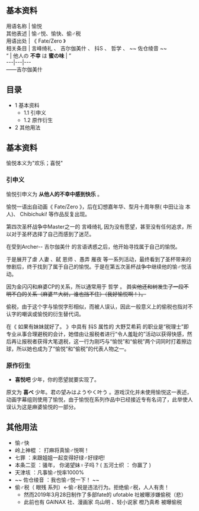 **基本资料**  
---  
用语名称  |  愉悦   
其他表述  |  愉♂悦、愉快、偷♂税   
用语出处  |  《  Fate/Zero  》   
相关条目  |  言峰绮礼  、  吉尔伽美什  、  抖S  、  哲学  、 ~~ 佐仓绫音  ~~  
“  |  他人の **不幸** は **蜜の味** |  ”   
---|---|---  
——吉尔伽美什  
  
##  目录

  * 1  基本资料 
    * 1.1  引申义 
    * 1.2  原作衍生 
  * 2  其他用法 

##  基本资料

愉悦本义为"欢乐；喜悦"

###  引申义

愉悦引申义为 **从他人的不幸中感到快乐** 。

愉悦一语出自动画《  Fate/Zero  》，后在幻想嘉年华、型月十周年祭(  中田让治  本人)、  Chibichuki!  等作品反复出现。

第四次圣杯战争中Master之一的  言峰绮礼  因为没有愿望，甚至没有任何追求，所以对于圣杯选择了自己而感到了迷茫。

在受到Archer--  吉尔伽美什  的言语诱惑之后，他开始寻找属于自己的愉悦。

于是展开了虐  人妻  、弑  恩师  、愚弄  雁夜
等一系列活动，最终看到了圣杯带来的惨剧后，终于找到了属于自己的愉悦。于是在第五次圣杯战争中继续他的愉♂悦活动。

因为金闪闪和麻婆CP的关系，所以通常用于  哲学  。 ~~其实他还和树发生了一段不明不白的关系（麻婆艹大树，谁也挡不住）（我好愉悦啊！）。~~

偷税，由于这个字与愉悦字形相似，而被人误认，因此一般意义上的偷税也指对不认字的嘲讽或愉悦的衍生替代词。

在《  如果有妹妹就好了。  》中具有  抖S  属性的  大野艾希莉
的职业是“税理士”即专业从事合理避税的会计，她借由让报税者进行“令人羞耻的”活动以获得快感，然后再让报税者获得大笔退税，这一行为刚巧与“愉悦”和“偷税”两个词同时打着擦边球，所以她也成为了“愉悦”和“偷税”的代表人物之一。

###  原作衍生

  * **喜悦吧** 少年，你的愿望就要实现了。 

原文为  **喜べ** 少年。君の望みはようやく叶う
。游戏汉化并未使用愉悦这一表述，动画字幕组则使用了愉悦，由于愉悦在系列作品中已经接近专有名词了，此举使人误认为这是麻婆愉悦的一部分。

##  其他用法

  * 愉♂快 
  * 岭上神棍  ：  打麻将真愉♂悦啊！ 
  * 七罪  ：来跟姐姐一起变得好绿♂好绿吧! 
  * 本条二亚  ：骚年，  你渴望妹♀️子吗  ?  (  五河士织  ：  你赢了  ) 
  * 天津垓  ：凡事愉♂悦率1000% 
  * ~~ 佐仓绫音  ：我也愉♂悦一下！ ~~
  * 偷♂税（  眼残  系列）←偷♂税是违法行为。拒绝偷♂税，人人有责！ 
    * 然而2019年3月28日制作了多部fate的  ufotable  社被曝涉嫌偷税（悲） 
    * 此前也有  GAINAX  社、漫画家  鸟山明  、轻小说家  橙乃真希  被曝偷税 


